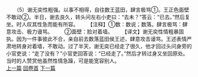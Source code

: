　　（5）谢无奕性粗强。以事不相得，自往数王蓝田，肆言极骂①。王正色面壁不敢动②。半日，谢去良久，转头问左右小吏曰：“去未？”答云：“已去。”然后复坐。时人叹其性急而能有所容。
　　【注释】①数：数说；数落。肆言极骂：肆意攻击、极力谩骂。
　　②面壁：脸对着墙。
　　【译文】谢无奕性情粗暴固执。因为一件事彼此不合，亲自前去数落蓝田侯王述，肆意攻击谩骂。王述表情严肃地转身对着墙，不敢动。过了半天，谢无奕已经走了很久，他才回过头问身旁的小官吏说：“走了没有？”小官吏回答说：“已经走了。”然后才转过身又坐回原处。当时的人赞赏他虽然性情急躁，可是能宽容别人。
<br>[上一篇](31_4) [回卷首](31_0) [下一篇](31_6)
